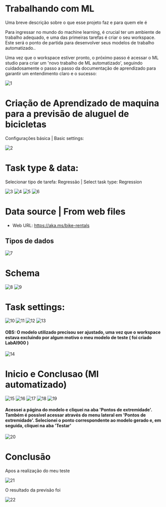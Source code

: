 
# Trabalhando com ML

Uma breve descrição sobre o que esse projeto faz e para quem ele é

Para ingressar no mundo do machine learning, é crucial ter um ambiente de trabalho adequado, e uma das primeiras tarefas é criar o seu workspace. Este será o ponto de partida para desenvolver seus modelos de trabalho automatizado..

Uma vez que o workspace estiver pronto, o próximo passo é acessar o ML studio para criar um 'novo trabalho de ML automatizado', seguindo cuidadosamente o passo a passo da documentação de aprendizado para garantir um entendimento claro e o sucesso:


![1](https://github.com/user-attachments/assets/b2f92200-f005-4aba-8209-809aa8b8070d)


# Criação de Aprendizado de maquina para a previsão de aluguel de bicicletas

Configurações básica | Basic settings:

![2](https://github.com/user-attachments/assets/8efcdfd1-238e-4680-92b1-b9bb75302fcc)


# Task type & data:

Selecionar tipo de tarefa: Regressão | Select task type: Regression

![3](https://github.com/user-attachments/assets/05e54091-77c5-4f61-baf1-fb768515f0b3)
![4](https://github.com/user-attachments/assets/0aee8b76-e915-4df9-83b6-ef988afa808c)
![5](https://github.com/user-attachments/assets/0c1c99c1-af8f-4cca-880b-d9dd7d2a3925)
![6](https://github.com/user-attachments/assets/002aa784-6822-431c-bb3a-5664b1aa1cb3)


# Data source | From web files

- Web URL: https://aka.ms/bike-rentals
## Tipos de dados

![7](https://github.com/user-attachments/assets/2339094b-a588-404c-a384-dddd05d7a05a)

# Schema
![8](https://github.com/user-attachments/assets/9791962a-5714-4e3a-af71-14a3ea2b477e)
![9](https://github.com/user-attachments/assets/8dc0b130-9e9b-49d6-bcaf-a630eb5ab826)

# Task settings:

![10](https://github.com/user-attachments/assets/c4139ed1-d5c3-4bb2-8014-df767afca815)
![11](https://github.com/user-attachments/assets/6e7c9ae9-35f5-4f50-99f8-8be9e156cc82)
![12](https://github.com/user-attachments/assets/07b9a714-cd4c-4a00-b887-7df7c103a17e)
![13](https://github.com/user-attachments/assets/31e0b3c7-99eb-461a-89ff-25c0790e1e7a)

#### OBS: O modelo utilizado precisou ser ajustado, uma vez que o workspace estava excluindo por algum motivo o meu modelo de teste ( foi criado LabAI900 )
![14](https://github.com/user-attachments/assets/23e1b7fa-4d71-47c6-acf9-cdbb3b92ddd6)


# Inicio e Conclusao (Ml automatizado)

![15](https://github.com/user-attachments/assets/e47e2866-fb87-4617-ab72-077da25ec5c0)
![16](https://github.com/user-attachments/assets/fa1701dd-ee87-4fdf-b2ef-98a663248947)
![17](https://github.com/user-attachments/assets/86dd756c-cfa7-468d-9fc5-ab3f8b52fbf8)
![18](https://github.com/user-attachments/assets/ffc121f2-47e9-4265-8742-51b1f07a03fa)
![19](https://github.com/user-attachments/assets/4d314dfc-4f93-4944-9f7c-2bd8320e3135)

#### Acessei a página do modelo e cliquei na aba 'Pontos de extremidade'. Também é possível acessar através do menu lateral em 'Pontos de extremidade'. Selecionei o ponto correspondente ao modelo gerado e, em seguida, cliquei na aba 'Testar'
![20](https://github.com/user-attachments/assets/0297d4de-64e9-4167-a31d-cd6319041df5)

# Conclusão
Apos a realização do meu teste

![21](https://github.com/user-attachments/assets/89043ce1-0ac9-4d49-8f7a-488212323311)

O resultado da previsão foi

![22](https://github.com/user-attachments/assets/0241b8cd-6b9d-495f-8189-990b0844509e)

